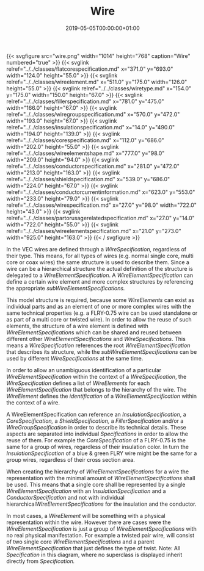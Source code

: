 ﻿---
title: Wire
toc: false
type: specs
date: "2019-05-05T00:00:00+01:00"
draft: false
menu:
  vec120:
    identifier: description-of-components/wire    
    parent: description-of-components
    weight: 1003004 

# Prev/next pager order (if `docs_section_pager` enabled in `params.toml`)
weight: 1003004
---
{{< svgfigure src="wire.png" width="1014" height="768" caption="Wire" numbered="true" >}}
  {{< svglink relref="../../classes/flatcorespecification.md" x="371.0" y="693.0" width="124.0" height="55.0" >}}
  {{< svglink relref="../../classes/wireelement.md" x="511.0" y="175.0" width="126.0" height="55.0" >}}
  {{< svglink relref="../../classes/wiretype.md" x="154.0" y="175.0" width="150.0" height="67.0" >}}
  {{< svglink relref="../../classes/fillerspecification.md" x="781.0" y="475.0" width="166.0" height="67.0" >}}
  {{< svglink relref="../../classes/wiregroupspecification.md" x="570.0" y="472.0" width="193.0" height="67.0" >}}
  {{< svglink relref="../../classes/insulationspecification.md" x="14.0" y="490.0" width="194.0" height="139.0" >}}
  {{< svglink relref="../../classes/corespecification.md" x="112.0" y="686.0" width="202.0" height="55.0" >}}
  {{< svglink relref="../../classes/wireelementshape.md" x="777.0" y="98.0" width="209.0" height="94.0" >}}
  {{< svglink relref="../../classes/conductorspecification.md" x="281.0" y="472.0" width="213.0" height="163.0" >}}
  {{< svglink relref="../../classes/shieldspecification.md" x="539.0" y="686.0" width="224.0" height="67.0" >}}
  {{< svglink relref="../../classes/conductorcurrentinformation.md" x="623.0" y="553.0" width="233.0" height="79.0" >}}
  {{< svglink relref="../../classes/wirespecification.md" x="27.0" y="98.0" width="722.0" height="43.0" >}}
  {{< svglink relref="../../classes/partorusagerelatedspecification.md" x="27.0" y="14.0" width="722.0" height="55.0" >}}
  {{< svglink relref="../../classes/wireelementspecification.md" x="21.0" y="273.0" width="925.0" height="163.0" >}}
{{< / svgfigure >}}
<html>   <head>     </head>   <body>     <p> In the VEC&#160;wires are defined through a <i>WireSpecification,</i> regardless of their type. This means, for all types of wires (e.g. normal single core, multi core or coax wires)&#160;the same structure is used to describe them. Since a wire can be a hierarchical structure the actual definition of the structure is delegated to a <i>WireElementSpecification</i>. A <i>WireElementSpecification</i> can define a certain wire element and more complex structures by referencing the appropriate <i>subWireElementSpecifications. </i>      </p>      <p> This model structure is required, because some <i>WireElements </i>can exist as individual parts and as an element of one or more complex wires with the same technical properties (e.g. a FLRY-0.75 wire can be used standalone or as part of a multi core or twisted wire). In order to allow the reuse of such elements, the structure of a wire element is defined with <i>WireElementSpecification</i>s which can be shared and reused between different other <i>WireElementSpecifications </i>and <i>WireSpecifications</i>. This means a <i>WireSpecification </i>references the root <i>WireElementSpecification</i> that describes its structure, while the <i>subWireElementSpecifications </i>can be used by different <i>WireSpecifications </i>at the same time.      </p>      <p> In order to allow an unambiguous identification of a particular <i>WireElementSpecification </i>within the context of a <i>WireSpecification</i>, the <i>WireSpecification</i> defines a list of <i>WireElements</i> for each <i>WireElementSpecification </i>that belongs to the hierarchy of the wire. The <i>WireElement </i>defines the <i>identification</i> of a <i>WireElementSpecification</i> within the context of a wire.      </p>      <p> A WireElementSpecification can reference an <i>InsulationSpecification</i>, a <i>CoreSpecification, </i>a<i> ShieldSpecification, </i>a <i>FillerSpecification</i> and/or a <i>WireGroupSpecification</i> in order to describe its technical details. These aspects are separated into individual <i>Specifications</i> in order to allow the reuse of them. For example the <i>CoreSpecification </i>of a FLRY-0.75 is the same for a group of wires, regardless of their insulation color. In turn the <i>InsulationSpecification </i>of a blue &amp; green FLRY wire might be the same for a group wires, regardless of their cross section area.      </p>      <p> When creating the hierarchy of <i>WireElementSpecifications</i> for a wire the representation with the minimal amount of <i>WireElementSpecifications</i> shall be used. This means that a single core shall be represented by a single <i>WireElementSpecification </i>with an <i>InsulationSpecification</i>&#160;and a <i>ConductorSpecification</i> and not with individual hierarchical<i>WireElementSpecifications</i> for the insulation and the conductor.      </p>      <p> In most cases, a <i>WireElement </i>will be something with a physical representation within the wire. However there are cases were the <i>WireElementSpecification</i> is just a group of <i>WireElementSpecifications</i> with no real physical manifestation. For example a twisted pair wire, will consist of two single core <i>WireElementSpecifications</i> and a parent <i>WireElementSpecification</i> that just defines the type of twist. Note: All<i> Specification </i>in this diagram, where no superclass is displayed inherit directly from <i>Specification.</i>      </p>  </body> </html>
